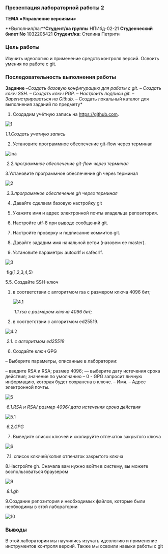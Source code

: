 ### **Презентация лабораторной работы 2**



**ТЕМА «**Управление версиями**»** 



**Выполнил/лa:****Студент/ка группы** НПИбд-02-21
**Студенческий билет No** 1032205421
**Студент/кa:** Стелина Петрити









### **Цель работы**

Изучить идеологию и применение средств контроля версий. Освоить умения по работе с git.  



### **Последовательность выполнения работы**

**Задание**
–*Создать базовую конфигурацию для работы с git.*
*– Создать ключ SSH.*
*– Создать ключ PGP.*
*– Настроить подписи git.*
*– Зарегистрироваться на Github.*
– Создать локальный каталог для выполнения заданий по предмету*  

1. Создадим учётную запись на https://github.com.

![1](C:\Users\Admin\OneDrive\Desktop\2\1.png)

*1.1.Создать учетную запись*



2. Установите программное обеспечение git-flow через терминал

![ina](C:\Users\Admin\OneDrive\Desktop\2\ina.png)

​						*2.2.программное обеспечение git-flow через терминал*



3.Установите программное обеспечение gh через терминал

![2](C:\Users\Admin\OneDrive\Desktop\2\2.png)

​				*3.3.программное обеспечение gh через терминал*



4. Давайте сделаем базовую настройку git 

1. Укажите имя и адрес электронной почты владельца репозитория.
2. Настройте utf-8 при выводе сообщений git.
3. Настройте проверку и подписание коммитов git.
4. Давайте зададим имя начальной ветви (назовем ее master).
5. Установите параметры autocrlf и safecrlf.

![3](C:\Users\Admin\OneDrive\Desktop\2\3.png)

​						 fig(1,2,3,4,5)



5.5. Создайте SSH-ключ

1. в соответствии с алгоритмом rsa с размером ключа 4096 бит; 

   ![4.1](C:\Users\Admin\OneDrive\Desktop\2\4.1.png)

   ​											*1.1.rsa с размером ключа 4096 бит;* 

2. в соответствии с алгоритмом ed25519.

![4.2](C:\Users\Admin\OneDrive\Desktop\2\4.2.png)

​														*2.1. с алгоритмом ed25519*	

6. Создайте ключ GPG 

– Выберите параметры, описанные в лаборатории: 

– введите RSA и RSA; размер 4096; — выберите дату истечения срока действия; значение по умолчанию – 0 - GPG запросит личную информацию, которая будет сохранена в ключе. – Имя. – Адрес электронной почты.

![5](C:\Users\Admin\OneDrive\Desktop\2\5.png)

​												*6.1.RSA и RSA/ размер 4096/ датa истечения срока действия*



![5.1](C:\Users\Admin\OneDrive\Desktop\2\5.1.png)

​											*6.2.GPG* 



7. Выведите список ключей и скопируйте отпечаток закрытого ключа

![6](C:\Users\Admin\OneDrive\Desktop\2\6.png)

​							7.1. список ключей/копия отпечаток закрытого ключа



8.Настройте gh. Сначала вам нужно войти в систему, вы можете воспользоваться браузером

![9](C:\Users\Admin\OneDrive\Desktop\2\9.png)

​							*8.1.gh*

9.Создание репозитория и необходимых файлов, которые были необходимы в этой лаборатории

![10](C:\Users\Admin\OneDrive\Desktop\2\10.png)







### **Выводы**

В этой лаборатории мы научились изучать идеологию и применение инструментов контроля версий. Также мы освоили навыки работы с git

